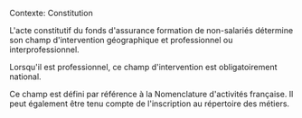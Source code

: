 Contexte: Constitution

L'acte constitutif du fonds d'assurance formation de non-salariés détermine son champ d'intervention géographique et professionnel ou interprofessionnel.

Lorsqu'il est professionnel, ce champ d'intervention est obligatoirement national.

Ce champ est défini par référence à la Nomenclature d'activités française. Il peut également être tenu compte de l'inscription au répertoire des métiers.